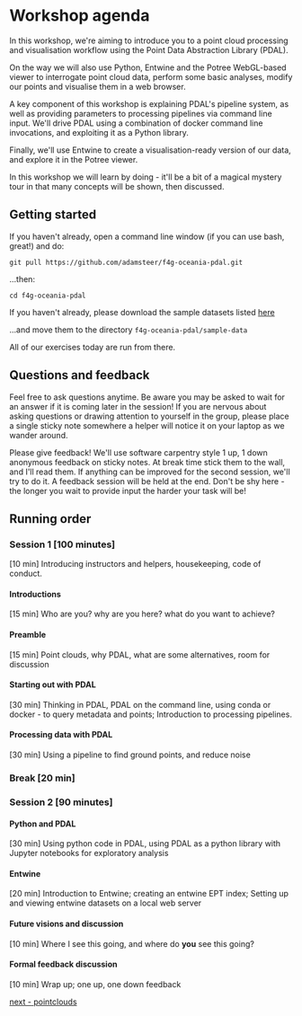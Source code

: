# Workshop agenda

In this workshop, we're aiming to introduce you to a point cloud processing and visualisation workflow using the Point Data Abstraction Library (PDAL).

On the way we will also use Python, Entwine and the Potree WebGL-based viewer to interrogate point cloud data, perform some basic analyses, modify our points and visualise them in a web browser.

A key component of this workshop is explaining PDAL's pipeline system, as well as providing parameters to processing pipelines via command line input. We'll drive PDAL using a combination of docker command line invocations, and exploiting it as a Python library.

Finally, we'll use Entwine to create a visualisation-ready version of our data, and explore it in the Potree viewer.

In this workshop we will learn by doing - it'll be a bit of a magical mystery tour in that many concepts will be shown, then discussed.

## Getting started

If you haven't already, open a command line window (if you can use bash, great!) and do:

`git pull https://github.com/adamsteer/f4g-oceania-pdal.git`

...then:

`cd f4g-oceania-pdal`

If you haven't already, please download the sample datasets listed [here](../README.md)

...and move them to the directory `f4g-oceania-pdal/sample-data`

All of our exercises today are run from there.

## Questions and feedback

Feel free to ask questions anytime. Be aware you may be asked to wait for an answer if it is coming later in the session! If you are nervous about asking questions or drawing attention to yourself in the group, please place a single sticky note somewhere a helper will notice it on your laptop as we wander around.

Please give feedback! We'll use software carpentry style 1 up, 1 down anonymous feedback on sticky notes. At break time stick them to the wall, and I'll read them. If anything can be improved for the second session, we'll try to do it. A feedback session will be held at the end. Don't be shy here - the longer you wait to provide input the harder your task will be!

## Running order

### Session 1 [100 minutes]
[10 min] Introducing instructors and helpers, housekeeping, code of conduct.

#### Introductions
[15 min] Who are you? why are you here? what do you want to achieve?

#### Preamble
[15 min] Point clouds, why PDAL, what are some alternatives, room for discussion

#### Starting out with PDAL
[30 min] Thinking in PDAL, PDAL on the command line, using conda or docker - to query metadata and points; Introduction to processing pipelines.

#### Processing data with PDAL
[30 min] Using a pipeline to find ground points, and reduce noise

### Break [20 min]

### Session 2 [90 minutes]

#### Python and PDAL
[30 min] Using python code in PDAL, using PDAL as a python library with Jupyter notebooks for exploratory analysis

#### Entwine
[20 min] Introduction to Entwine; creating an entwine EPT index; Setting up and viewing entwine datasets on a local web server

#### Future visions and discussion

[10 min] Where I see this going, and where do **you** see this going?

#### Formal feedback discussion
[10 min] Wrap up; one up, one down feedback

[next - pointclouds](0-pointclouds.md)

